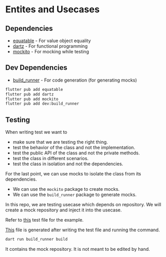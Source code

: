 # Entites and Usecases

## Dependencies

- [equatable](https://pub.dev/packages/equatable) - For value object equality
- [dartz](https://pub.dev/packages/dartz) - For functional programming
- [mockito](https://pub.dev/packages/mockito) - For mocking while testing

## Dev Dependencies

- [build_runner](https://pub.dev/packages/build_runner) - For code generation (for generating mocks)

```bash
flutter pub add equatable
flutter pub add dartz
flutter pub add mockito
flutter pub add dev:build_runner
```

## Testing

When writing test we want to

- make sure that we are testing the right thing.
- test the behavior of the class and not the implementation.
- test the public API of the class and not the private methods.
- test the class in different scenarios.
- test the class in isolation and not the dependencies.

For the last point, we can use mocks to isolate the class from its dependencies.

- We can use the `mockito` package to create mocks.
- We can use the `build_runner` package to generate mocks.

In this repo, we are testing usecase which depends on repository. We will create a mock repository and inject it into the usecase.

Refer to [this](test/features/articles/domain/usecases/get_all_articles_test.dart) test file for the example.

[This](test/features/articles/domain/usecases/get_all_articles_test.mocks.dart) file is generated after writing the test file and running the command.

```bash
dart run build_runner build
```

It contains the mock repository. It is not meant to be edited by hand.
